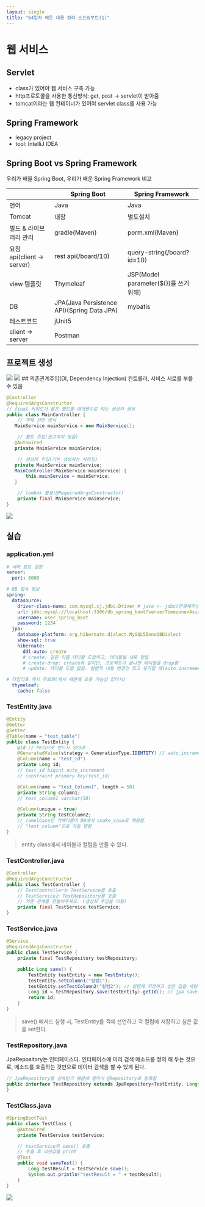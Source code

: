 ```yaml
---
layout: single
title: "64일차 배운 내용 정리-스프링부트(1)"
---
```


# 웹 서비스
## Servlet
- class가 있어야 웹 서비스 구축 가능
- http프로토콜을 사용한 통신방식: get, post -> servlet이 받아줌
- tomcat이라는 웹 컨테이너가 있어야 servlet class를 사용 가능

## Spring Framework
- legacy project
- tool: IntelliJ IDEA

## Spring Boot vs Spring Framework
우리가 배울 Spring Boot, 우리가 배운 Spring Framework 비교

||Spring Boot|Spring Framework|
|---|---|---|
|언어|Java|Java|
|Tomcat|내장|별도설치|
|빌드 & 라이브러리 관리|gradle(Maven)|porm.xml(Maven)|
|요청 api(client -> server)|rest api(/board/10)|query-string(/board?id=10)|
|view 템플릿|Thymeleaf|JSP(Model parameter(${})를 쓰기 위해)|
|DB|JPA(Java Persistence API)(Spring Data JPA)|mybatis|
|테스트코드|jUnit5||
|client -> server|Postman||

## 프로젝트 생성
<img src="..\assets\images\2022-06-15-0915.excalidraw.svg">
<img src="..\assets\images\2022-06-20-1033.excalidraw.svg">
## 의존관계주입(DI, Dependency Injection)
컨트롤러, 서비스 서로를 부를 수 있음

```java
@Controller
@RequiredArgsConstructor 
// final 키워드가 붙은 필드를 매개변수로 하는 생성자 생성
public class MainController {
    // 객체 선언 방식
   MainService mainService = new MainService();

    // 필드 주입(권고하지 않음)
   @Autowired
   private MainService mainService;

    // 생성자 주입(기본 생성자는 사라짐)
   private MainService mainService;
   MainController(MainService mainService) {
       this.mainService = mainService;
   }

    // lombok 활용(@RequiredArgsConstructor)
    private final MainService mainService;
}
```
<img src="..\assets\images\2022-06-20-1302.excalidraw.svg">

## 실습
### application.yml

```yml
# 서버 포트 설정
server:
  port: 8080

# DB 접속 정보
spring:
  datasource:
    driver-class-name: com.mysql.cj.jdbc.Driver # java <- jdbc(연결해주는 라이브러리) -> db
    url: jdbc:mysql://localhost:3306/db_spring_boot?serverTimezone=Asia/Seoul&characterEncoding=UTF-8
    username: user_spring_boot
    password: 1234
  jpa:
    database-platform: org.hibernate.dialect.MySQL5InnoDBDialect
    show-sql: true
    hibernate:
      ddl-auto: create
      # create: 같은 이름 테이블 드랍하고, 테이블을 새로 만듬
      # create-drop: create와 같지만, 프로젝트가 끝나면 테이블을 drop함
      # update: 테이블 드랍 없음. 컬럼의 내용 변경만 있고 유지할 때(auto_increment 같은 구조적 변경은 안됨)

# 타임리프 캐시 무효화(캐시 때문에 오류 가능성 있어서)
  thymeleaf:
    cache: false
```

### TestEntity.java

```java
@Entity
@Getter
@Setter
@Table(name = "test_table")
public class TestEntity {
    @Id // PK이므로 반드시 있어야
    @GeneratedValue(strategy = GenerationType.IDENTITY) // auto_increment
    @Column(name = "test_id")
    private Long id;
    // test_id bigint auto_increment
    // constraint primary key(test_id)

    @Column(name = "test_Column1", length = 50)
    private String column1;
    // test_column1 varchar(50) 

    @Column(unique = true)
    private String testColumn2;
    // camelCase인 객체이름이 DB에서 snake_case로 매핑됨.
    // "test_column"으로 자동 변환
}
```
>entity class에서 테이블과 컬럼을 만들 수 있다.

### TestController.java

```java
@Controller
@RequiredArgsConstructor
public class TestController {
    // TestController는 TestService를 호출
    // TestService는 TestRepository를 호출
    // 의존 관계를 만들어주세요. (생성자 주입을 이용)
    private final TestService testService;
}
```

### TestService.java

```java
@Service
@RequiredArgsConstructor
public class TestService {
    private final TestRepository testRepository;

    public Long save() {
        TestEntity testEntity = new TestEntity();
        testEntity.setColumn1("컬럼1");
        testEntity.setTestColumn2("컬럼2"); // 컬럼에 저장하고 싶은 값을 세팅
        Long id = testRepository.save(testEntity).getId(); // jpa save method는 save한 entity를 리턴함
        return id;
    }
}
```
>save() 메서드 실행 시, TestEntity를 객체 선언하고 각 컬럼에 저장하고 싶은 값을 set한다. 

### TestRepository.java
JpaRepository는 인터페이스다. 인터페이스에 미리 검색 메소드를 정의 해 두는 것으로, 메소드를 호출하는 것만으로 데이터 검색을 할 수 있게 된다.

```java
// JpaRepository를 상속받기 때문에 알아서 @Repository로 등록됨
public interface TestRepository extends JpaRepository<TestEntity, Long> { // 대상 entity, pk타입
}
```

### TestClass.java

```java
@SpringBootTest
public class TestClass {
    @Autowired
    private TestService testService;

    // testService의 save() 호출
    // 호출 후 리턴값을 print
    @Test
    public void saveTest() {
        Long testResult = testService.save();
        System.out.println("testResult = " + testResult);
    }
}
```

<img src="..\assets\images\2022-06-20-1355.excalidraw.svg">








 
